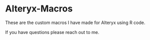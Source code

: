 # Alteryx-Macros

These are the custom macros I have made for Alteryx using R code.

If you have questions please reach out to me.

